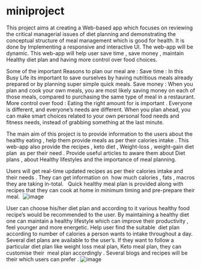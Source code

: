 # miniproject

This project aims at creating a Web-based app which focuses on  reviewing the critical  managerial issues of diet planning and demonstrating the conceptual structure of meal management which is good for health. 
It is done by Implementing a responsive and interactive UI.
The web-app  will be dynamic. 
This web-app will help user  save  time , save money , maintain Healthy diet plan and having more control over food choices. 
 
 Some of the important Reasons to plan our meal are : 
  Save time : In this Busy Life its important to save ourselves by having nutritious meals already prepared or by planning super simple quick meals.
  Save money : When you plan and cook your own meals, you are most likely saving money on each of those meals, compared to purchasing the same type of meal in a restaurant.
 More control over food : Eating the right amount for is important . Everyone is different, and everyone’s needs are different. When you plan ahead, you can make smart choices related to your own personal food needs and fitness needs, instead of grabbing something at the last minute.

The main aim of this project is to provide information to the users about the healthy eating , help them provide meals as per their calories intake . This web-app also provide the recipes , keto diet , Weight-loss , weight-gain diet plan  as per their need . Provide useful articles to aware them about Diet plans , about Healthy lifestyles and the importance of meal planning.

Users will get real-time updated recipes as per their calories intake and their needs . They can get information on  how much calories , fats , macros they are taking in-total. 
 Quick healthy meal plan is provided along with recipes that they can cook at home in minimum timing and pre-prepare their meal. 
![image](https://user-images.githubusercontent.com/75130949/155853931-5b1295ba-a668-4111-81d2-5299a8269d6f.png)

User can choose his/her diet plan and according to it various healthy food recipe’s would be recommended to the user.
By maintaining a healthy diet one can maintain a healthy lifestyle which can improve their productivity , feel younger and more energetic.
Help user find the suitable  diet plan according to number of calories a person wants to intake throughout a day.
Several diet plans are available to the user’s. If they want to follow a particular diet plan like weight loss meal plan, Keto meal plan, they can customise their  meal plan accordingly .
Several blogs and recipes will be their which users can prefer .
![image](https://user-images.githubusercontent.com/75130949/155853983-bc31fe9c-ef96-4a9e-adca-be93bdc59424.png)




